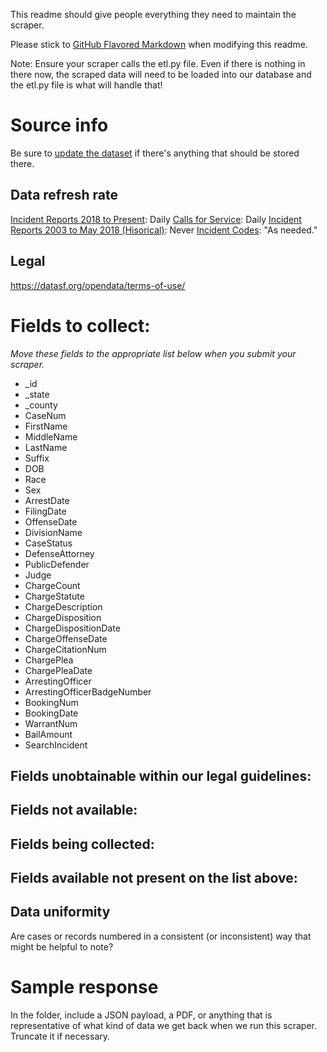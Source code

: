 This readme should give people everything they need to maintain the scraper.

Please stick to [GitHub Flavored Markdown](https://guides.github.com/features/mastering-markdown/) when modifying this readme.  

Note: Ensure your scraper calls the etl.py file. Even if there is nothing in there now, the scraped data will need to be loaded into our database and the etl.py file is what will handle that!

# Source info
Be sure to [update the dataset](https://www.dolthub.com/repositories/pdap/datasets) if there's anything that should be stored there.

## Data refresh rate
[Incident Reports 2018 to Present](https://data.sfgov.org/Public-Safety/Police-Department-Incident-Reports-2018-to-Present/wg3w-h783): Daily
[Calls for Service](https://data.sfgov.org/Public-Safety/Police-Department-Calls-for-Service/hz9m-tj6z): Daily
[Incident Reports 2003 to May 2018 (Hisorical)](https://data.sfgov.org/Public-Safety/Police-Department-Incident-Reports-Historical-2003/tmnf-yvry): Never
[Incident Codes](https://data.sfgov.org/Public-Safety/Reference-Police-Department-Incident-Code-Crosswal/ci9u-8awy): "As needed."

## Legal
https://datasf.org/opendata/terms-of-use/

# Fields to collect:
_Move these fields to the appropriate list below when you submit your scraper._

* _id
* _state
* _county
* CaseNum
* FirstName
* MiddleName
* LastName
* Suffix
* DOB
* Race
* Sex
* ArrestDate
* FilingDate
* OffenseDate
* DivisionName
* CaseStatus
* DefenseAttorney
* PublicDefender
* Judge
* ChargeCount
* ChargeStatute
* ChargeDescription
* ChargeDisposition
* ChargeDispositionDate
* ChargeOffenseDate
* ChargeCitationNum
* ChargePlea
* ChargePleaDate
* ArrestingOfficer
* ArrestingOfficerBadgeNumber
* BookingNum
* BookingDate
* WarrantNum
* BailAmount
* SearchIncident

## Fields unobtainable within our legal guidelines:

## Fields not available:

## Fields being collected:

## Fields available not present on the list above:

## Data uniformity
Are cases or records numbered in a consistent (or inconsistent) way that might be helpful to note?

# Sample response
In the folder, include a JSON payload, a PDF, or anything that is representative of what kind of data we get back when we run this scraper. Truncate it if necessary.
